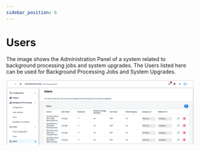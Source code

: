 ```yaml
---
sidebar_position: 6
---
```


# Users

The image shows the Administration Panel of a system related to background processing jobs and system upgrades. The Users listed here can be used for Background Processing Jobs and System Upgrades.

![Users](./media/users/users.png)
